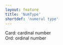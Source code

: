 ```yaml
---
layout: feature
title: 'NumType'
shortdef: 'numeral type'
---
```


Card: cardinal number<br/>
Ord: ordinal number
<!-- Interlanguage links updated Čt lis 12 09:43:04 CET 2020 -->
